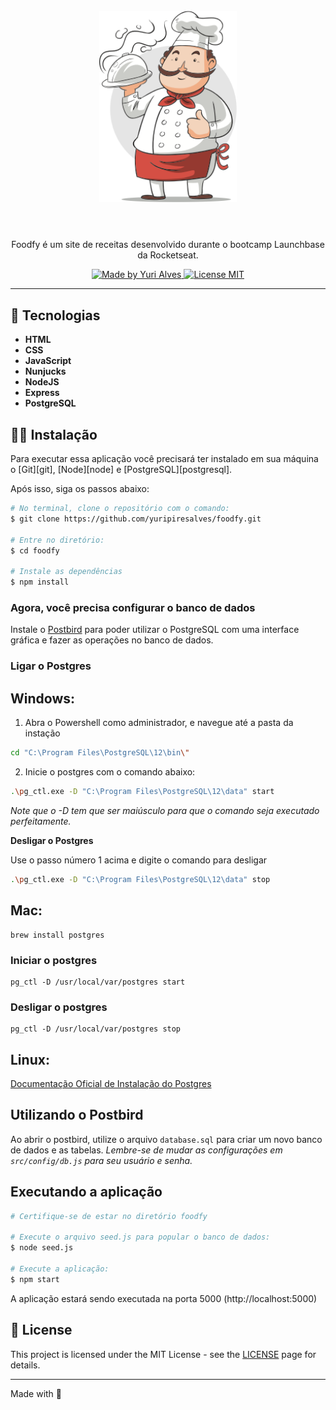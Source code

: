<h1 align="center">
<br>
  <img src="public/assets/chef.png" alt="FOODFY" width="220">
<br>
<br>

</h1>

<p align="center">Foodfy é um site de receitas desenvolvido durante o bootcamp Launchbase da Rocketseat. </p>

<p align="center">
  <a href="https://linkedin.com/in/yuripiresalves">
    <img src="https://img.shields.io/badge/made%20by-Yuri%20Alves-6558C3" alt="Made by Yuri Alves">
  </a>
  
  <a href="https://opensource.org/licenses/MIT">
    <img src="https://img.shields.io/badge/License-MIT-6558C3.svg" alt="License MIT">
  </a>
</p>

[//]: # (Add your gifs/images here:)
<div>
<!--   <img src="https://i.ibb.co/Ns5nWny/web.gif" alt="web-demo" height="370"> -->
  <!-- <img src="https://i.ibb.co/KFp5xvY/mobile.gif" alt="mobile-demo" height="370"> -->
</div>

<hr />

## 🚀 Tecnologias
[//]: # (Add the features of your project here:)

-  **HTML**
-  **CSS** 
-  **JavaScript** 
-  **Nunjucks** 
-  **NodeJS** 
-  **Express** 
-  **PostgreSQL**

## 👷‍♂️ Instalação

<p>Para executar essa aplicação você precisará ter instalado em sua máquina o [Git][git], [Node][node] e [PostgreSQL][postgresql].</p>

<p>Após isso, siga os passos abaixo:</p>

```bash
# No terminal, clone o repositório com o comando:
$ git clone https://github.com/yuripiresalves/foodfy.git

# Entre no diretório:
$ cd foodfy

# Instale as dependências
$ npm install
```

### Agora, você precisa configurar o banco de dados

Instale o [Postbird][postbird] para poder utilizar o PostgreSQL com uma interface gráfica e fazer as operações no banco de dados.

### Ligar o Postgres

## Windows:

1. Abra o Powershell como administrador, e navegue até a pasta da instação

```bash
cd "C:\Program Files\PostgreSQL\12\bin\"
```

2. Inicie o postgres com o comando abaixo:

```bash
.\pg_ctl.exe -D "C:\Program Files\PostgreSQL\12\data" start
```

*Note que o -D tem que ser maiúsculo para que o comando seja executado perfeitamente.*

**Desligar o Postgres**

Use o passo número 1 acima e digite o comando para desligar

```bash
.\pg_ctl.exe -D "C:\Program Files\PostgreSQL\12\data" stop
```

## Mac:

```shell
brew install postgres
```

### Iniciar o postgres

```shell
pg_ctl -D /usr/local/var/postgres start
```

### Desligar o postgres

```shell
pg_ctl -D /usr/local/var/postgres stop
```

## Linux:

[Documentação Oficial de Instalação do Postgres](https://www.postgresql.org/download/linux/)

## Utilizando o Postbird

Ao abrir o postbird, utilize o arquivo `database.sql` para criar um novo banco de dados e as tabelas. *Lembre-se de mudar as configurações em `src/config/db.js` para seu usuário e senha.*

## Executando a aplicação

```bash
# Certifique-se de estar no diretório foodfy

# Execute o arquivo seed.js para popular o banco de dados:
$ node seed.js

# Execute a aplicação:
$ npm start
```

A aplicação estará sendo executada na porta 5000 (http://localhost:5000)


## 📝 License

This project is licensed under the MIT License - see the [LICENSE](https://opensource.org/licenses/MIT) page for details.

---

Made with 💚

[git]: https://git-scm.com/
[node]: nodejs.org/en/
[postgresql]: https://www.enterprisedb.com/downloads/postgres-postgresql-downloads
[postbird]: https://www.electronjs.org/apps/postbird
